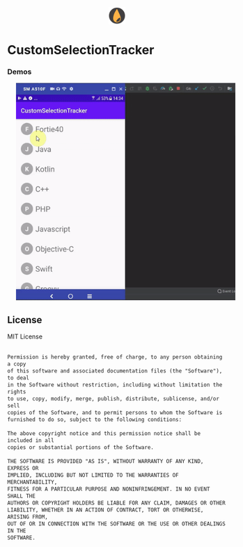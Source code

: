 <p align="center"><img 
	src="demo/logo.png" 
	alt="Logo" width="40px" height="40px" /></p>
  
# CustomSelectionTracker

### Demos
<img 
	src="demo/demo1.gif" 
	alt="Demo" height="500px" hspace="20" />

## License

MIT License

```Copyright (c) 2020 fortie40

Permission is hereby granted, free of charge, to any person obtaining a copy
of this software and associated documentation files (the "Software"), to deal
in the Software without restriction, including without limitation the rights
to use, copy, modify, merge, publish, distribute, sublicense, and/or sell
copies of the Software, and to permit persons to whom the Software is
furnished to do so, subject to the following conditions:

The above copyright notice and this permission notice shall be included in all
copies or substantial portions of the Software.

THE SOFTWARE IS PROVIDED "AS IS", WITHOUT WARRANTY OF ANY KIND, EXPRESS OR
IMPLIED, INCLUDING BUT NOT LIMITED TO THE WARRANTIES OF MERCHANTABILITY,
FITNESS FOR A PARTICULAR PURPOSE AND NONINFRINGEMENT. IN NO EVENT SHALL THE
AUTHORS OR COPYRIGHT HOLDERS BE LIABLE FOR ANY CLAIM, DAMAGES OR OTHER
LIABILITY, WHETHER IN AN ACTION OF CONTRACT, TORT OR OTHERWISE, ARISING FROM,
OUT OF OR IN CONNECTION WITH THE SOFTWARE OR THE USE OR OTHER DEALINGS IN THE
SOFTWARE.
